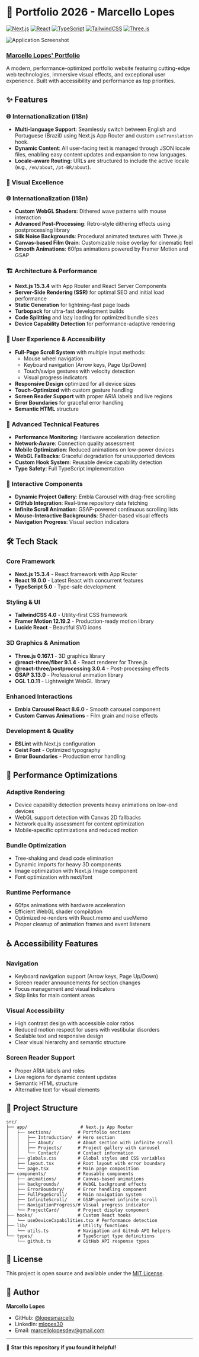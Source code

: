 # 🚀 Portfolio 2026 - Marcello Lopes

[![Next.js](https://img.shields.io/badge/Next.js-15.3.4-black?logo=next.js&logoColor=white)](https://nextjs.org)
[![React](https://img.shields.io/badge/React-19.0.0-blue?logo=react&logoColor=white)](https://reactjs.org)
[![TypeScript](https://img.shields.io/badge/TypeScript-5.0-blue?logo=typescript&logoColor=white)](https://www.typescriptlang.org)
[![TailwindCSS](https://img.shields.io/badge/TailwindCSS-4.0-38B2AC?logo=tailwind-css&logoColor=white)](https://tailwindcss.com)
[![Three.js](https://img.shields.io/badge/Three.js-0.167.1-black?logo=three.js&logoColor=white)](https://threejs.org)

<!-- Application Screenshot Placeholder -->
![Application Screenshot](https://lopesmarcello.vercel.app/en/screenshot.png)

### [Marcello Lopes' Portfolio](https://lopesmarcello.vercel.app/)

A modern, performance-optimized portfolio website featuring cutting-edge web technologies, immersive visual effects, and exceptional user experience. Built with accessibility and performance as top priorities.

## ✨ Features

### 🌐 Internationalization (i18n)

- **Multi-language Support**: Seamlessly switch between English and Portuguese (Brazil) using Next.js App Router and custom `useTranslation` hook.
- **Dynamic Content**: All user-facing text is managed through JSON locale files, enabling easy content updates and expansion to new languages.
- **Locale-aware Routing**: URLs are structured to include the active locale (e.g., `/en/about`, `/pt-BR/about`).



### 🎨 **Visual Excellence**

### 🌐 Internationalization (i18n)

- **Custom WebGL Shaders**: Dithered wave patterns with mouse interaction
- **Advanced Post-Processing**: Retro-style dithering effects using postprocessing library
- **Silk Noise Backgrounds**: Procedural animated textures with Three.js
- **Canvas-based Film Grain**: Customizable noise overlay for cinematic feel
- **Smooth Animations**: 60fps animations powered by Framer Motion and GSAP

### 🏗️ **Architecture & Performance**

- **Next.js 15.3.4** with App Router and React Server Components
- **Server-Side Rendering (SSR)** for optimal SEO and initial load performance
- **Static Generation** for lightning-fast page loads
- **Turbopack** for ultra-fast development builds
- **Code Splitting** and lazy loading for optimized bundle sizes
- **Device Capability Detection** for performance-adaptive rendering

### 📱 **User Experience & Accessibility**

- **Full-Page Scroll System** with multiple input methods:
  - Mouse wheel navigation
  - Keyboard navigation (Arrow keys, Page Up/Down)
  - Touch/swipe gestures with velocity detection
  - Visual progress indicators
- **Responsive Design** optimized for all device sizes
- **Touch-Optimized** with custom gesture handling
- **Screen Reader Support** with proper ARIA labels and live regions
- **Error Boundaries** for graceful error handling
- **Semantic HTML** structure

### 🔧 **Advanced Technical Features**

- **Performance Monitoring**: Hardware acceleration detection
- **Network-Aware**: Connection quality assessment
- **Mobile Optimization**: Reduced animations on low-power devices
- **WebGL Fallbacks**: Graceful degradation for unsupported devices
- **Custom Hook System**: Reusable device capability detection
- **Type Safety**: Full TypeScript implementation

### 🎪 **Interactive Components**

- **Dynamic Project Gallery**: Embla Carousel with drag-free scrolling
- **GitHub Integration**: Real-time repository data fetching
- **Infinite Scroll Animation**: GSAP-powered continuous scrolling lists
- **Mouse-Interactive Backgrounds**: Shader-based visual effects
- **Navigation Progress**: Visual section indicators

## 🛠️ Tech Stack

### **Core Framework**

- **Next.js 15.3.4** - React framework with App Router
- **React 19.0.0** - Latest React with concurrent features
- **TypeScript 5.0** - Type-safe development

### **Styling & UI**

- **TailwindCSS 4.0** - Utility-first CSS framework
- **Framer Motion 12.19.2** - Production-ready motion library
- **Lucide React** - Beautiful SVG icons

### **3D Graphics & Animation**

- **Three.js 0.167.1** - 3D graphics library
- **@react-three/fiber 9.1.4** - React renderer for Three.js
- **@react-three/postprocessing 3.0.4** - Post-processing effects
- **GSAP 3.13.0** - Professional animation library
- **OGL 1.0.11** - Lightweight WebGL library

### **Enhanced Interactions**

- **Embla Carousel React 8.6.0** - Smooth carousel component
- **Custom Canvas Animations** - Film grain and noise effects

### **Development & Quality**

- **ESLint** with Next.js configuration
- **Geist Font** - Optimized typography
- **Error Boundaries** - Production error handling

## 🎯 Performance Optimizations

### **Adaptive Rendering**

- Device capability detection prevents heavy animations on low-end devices
- WebGL support detection with Canvas 2D fallbacks
- Network quality assessment for content optimization
- Mobile-specific optimizations and reduced motion

### **Bundle Optimization**

- Tree-shaking and dead code elimination
- Dynamic imports for heavy 3D components
- Image optimization with Next.js Image component
- Font optimization with next/font

### **Runtime Performance**

- 60fps animations with hardware acceleration
- Efficient WebGL shader compilation
- Optimized re-renders with React.memo and useMemo
- Proper cleanup of animation frames and event listeners

## ♿ Accessibility Features

### **Navigation**

- Keyboard navigation support (Arrow keys, Page Up/Down)
- Screen reader announcements for section changes
- Focus management and visual indicators
- Skip links for main content areas

### **Visual Accessibility**

- High contrast design with accessible color ratios
- Reduced motion respect for users with vestibular disorders
- Scalable text and responsive design
- Clear visual hierarchy and semantic structure

### **Screen Reader Support**

- Proper ARIA labels and roles
- Live regions for dynamic content updates
- Semantic HTML structure
- Alternative text for visual elements

## 📁 Project Structure

```
src/
├── app/                    # Next.js App Router
│   ├── sections/          # Portfolio sections
│   │   ├── Introduction/  # Hero section
│   │   ├── About/         # About section with infinite scroll
│   │   ├── Projects/      # Project gallery with carousel
│   │   └── Contact/       # Contact information
│   ├── globals.css        # Global styles and CSS variables
│   ├── layout.tsx         # Root layout with error boundary
│   └── page.tsx           # Main page composition
├── components/            # Reusable components
│   ├── animations/        # Canvas-based animations
│   ├── backgrounds/       # WebGL background effects
│   ├── ErrorBoundary/     # Error handling component
│   ├── FullPageScroll/    # Main navigation system
│   ├── InfiniteScroll/    # GSAP-powered infinite scroll
│   ├── NavigationProgress/# Visual progress indicator
│   └── ProjectCard/       # Project display component
├── hooks/                 # Custom React hooks
│   └── useDeviceCapabilities.tsx # Performance detection
├── lib/                   # Utility functions
│   └── utils.ts           # Navigation and GitHub API helpers
└── types/                 # TypeScript type definitions
    └── github.ts          # GitHub API response types
```

## 📝 License

This project is open source and available under the [MIT License](LICENSE).

## 👤 Author

**Marcello Lopes**

- GitHub: [@lopesmarcello](https://github.com/lopesmarcello)
- LinkedIn: [mlopes30](https://linkedin.com/in/mlopes30)
- Email: marcellolopesdev@gmail.com

---

🌟 **Star this repository if you found it helpful!**
